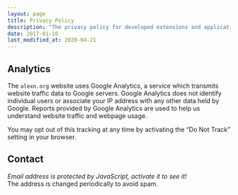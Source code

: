 ```yaml
---
layout: page
title: Privacy Policy
description: "The privacy policy for developed extensions and applications"
date: 2017-01-16
last_modified_at: 2020-04-21
---
```


## Analytics

The `alexn.org` website uses Google Analytics, a service which transmits website traffic data to Google servers. Google Analytics does not identify individual users or associate your IP address with any other data held by Google. Reports provided by Google Analytics are used to help us understand website traffic and webpage usage.

You may opt out of this tracking at any time by activating the “Do Not Track” setting in your browser.

<!--sse-->
## Contact



<div class="content">
  <script>
    (function () {
      var lhs = "legal";
      var rhs = "m9.alexn.org";
      document.write("<a href=\"mailto");
      document.write(":" + lhs + "@");
      document.write(rhs);
      document.write("\">" + lhs + "@" + rhs + "<\/a>");
    })();
  </script>
  <noscript>
    <em>Email address is protected by JavaScript, activate it to see it!</em>
  </noscript>

  <div class="small-note">
    The address is changed periodically to avoid spam.
  </div>
</div>
<!--/sse-->

<br/>

